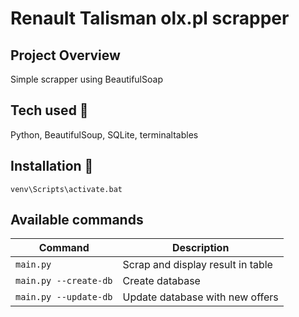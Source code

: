 # Renault Talisman olx.pl scrapper

## Project Overview
Simple scrapper using BeautifulSoap

## Tech used 🔧
Python, BeautifulSoup, SQLite, terminaltables

## Installation 💾
```venv\Scripts\activate.bat```

## Available commands

| Command                   | Description                   | 
| ------------------------- | ----------------------------- | 
| `main.py`                 | Scrap and display result in table|
| `main.py --create-db`     | Create database|
| `main.py --update-db`     | Update database with new offers|